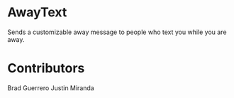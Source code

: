 # AwayText
Sends a customizable away message to people who text you while you are away.

# Contributors
Brad Guerrero
Justin Miranda
